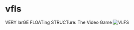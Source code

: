 # vfls
VERY larGE FLOATing STRUCTure: The Video Game
![VLFS](https://user-images.githubusercontent.com/33625516/158042128-409d5de7-d35a-4c71-be61-61fac2629f8b.jpeg)
